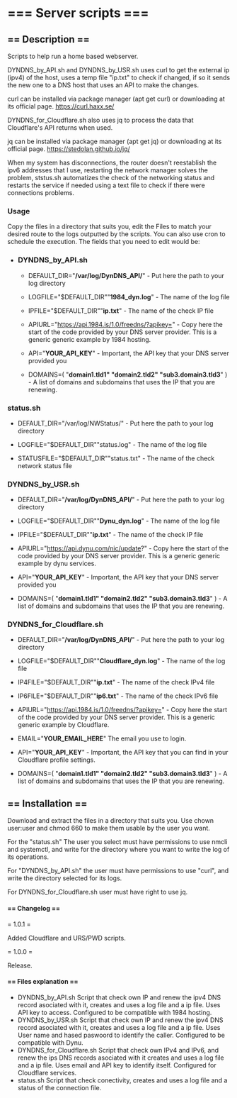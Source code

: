 # **=== Server scripts ===**

## == Description ==

Scripts to help run a home based webserver.

 DYNDNS_by_API.sh and DYNDNS_by_USR.sh uses curl to get the external ip (ipv4) of the host, uses a temp file "ip.txt" to check if changed, if so it sends the new one to a DNS host that uses an API to make the changes.

curl can be installed via package manager (apt get curl) or downloading at its official page. https://curl.haxx.se/

DYNDNS_for_Cloudflare.sh also uses jq to process the data that Cloudflare's API returns when used.

jq can be installed via package manager (apt get jq) or downloading at its official page. https://stedolan.github.io/jq/

When my system has disconnections, the router doesn't reestablish the ipv6 addresses that I use, restarting the network manager solves the problem, ststus.sh automatizes the check of the networking status and restarts the service if needed using a text file to check if there were connections problems.


### Usage
Copy the files in a directory that suits you, edit the Files to match your desired route to the logs outputted by the scripts.
You can also use cron to schedule the execution. The fields that you need to edit would be:

- ### DYNDNS_by_API.sh

  - DEFAULT_DIR="**/var/log/DynDNS_API/**"  - Put here the path to your log directory
  
  - LOGFILE="$DEFAULT_DIR""**1984_dyn.log**" - The name of the log file
  
  - IPFILE="$DEFAULT_DIR""**ip.txt**" - The name of the check IP file
  
  - APIURL="https://api.1984.is/1.0/freedns/?apikey=" - Copy here the start of the code provided by your DNS server provider. This is a generic generic example by 1984 hosting.
  
  - API="**YOUR_API_KEY**" - Important, the API key that your DNS server provided you
  
  - DOMAINS=( "**domain1.tld1" "domain2.tld2" "sub3.domain3.tld3**" ) - A list of domains and subdomains that uses the IP that you are renewing.
  
    

### status.sh

- DEFAULT_DIR="/var/log/NWStatus/"   - Put here the path to your log directory

- LOGFILE="$DEFAULT_DIR""status.log" -  The name of the log file

- STATUSFILE="$DEFAULT_DIR""status.txt" - The name of the check network status file

  

### DYNDNS_by_USR.sh

- DEFAULT_DIR="**/var/log/DynDNS_API/**"  - Put here the path to your log directory

- LOGFILE="$DEFAULT_DIR""**Dynu_dyn.log**" - The name of the log file

- IPFILE="$DEFAULT_DIR""**ip.txt**" - The name of the check IP file

- APIURL="https://api.dynu.com/nic/update?" - Copy here the start of the code provided by your DNS server provider. This is a generic generic example by dynu services.

- API="**YOUR_API_KEY**" - Important, the API key that your DNS server provided you

- DOMAINS=( "**domain1.tld1" "domain2.tld2" "sub3.domain3.tld3**" ) - A list of domains and subdomains that uses the IP that you are renewing.

  

### DYNDNS_for_Cloudflare.sh

- DEFAULT_DIR="**/var/log/DynDNS_API/**"  - Put here the path to your log directory

- LOGFILE="$DEFAULT_DIR""**Cloudflare_dyn.log**" - The name of the log file

- IP4FILE="$DEFAULT_DIR""**ip.txt**" - The name of the check IPv4 file

- IP6FILE="$DEFAULT_DIR""**ip6.txt**" - The name of the check IPv6 file

- APIURL="https://api.1984.is/1.0/freedns/?apikey=" - Copy here the start of the code provided by your DNS server provider. This is a generic generic example by Cloudflare.

- EMAIL="**YOUR_EMAIL_HERE**" The email you use to login.

- API="**YOUR_API_KEY**" - Important, the API key that you can find in your Cloudflare profile settings.

- DOMAINS=( "**domain1.tld1" "domain2.tld2" "sub3.domain3.tld3**" ) - A list of domains and subdomains that uses the IP that you are renewing.

  

## == Installation ==

Download and extract the files in a directory that suits you. Use chown user:user and chmod 660 to make them usable by the user you want.

For the "status.sh" The user you select must have permissions to  use nmcli and systemctl, and write for the directory where you want to write the log of its operations.

For "DYNDNS_by_API.sh" the user must have permissions to use "curl", and write the directory selected for its logs.

For DYNDNS_for_Cloudflare.sh user must have right to use jq.

#### == Changelog ==

= 1.0.1 =

Added Cloudflare and URS/PWD scripts.

= 1.0.0 =

Release.

#### == Files explanation ==

* DYNDNS_by_API.sh Script that check own IP and renew the ipv4 DNS record asociated with it, creates and uses a log file and a ip file. Uses API key to access. Configured to be compatible with 1984 hosting.
* DYNDNS_by_USR.sh Script that check own IP and renew the ipv4 DNS record asociated with it, creates and uses a log file and a ip file. Uses User name and hased paswoord to identify the caller. Configured to be compatible with Dynu.
* DYNDNS_for_Cloudflare.sh Script that check own IPv4 and IPv6,  and renew the ips DNS records asociated with it creates and uses a log file and a ip file. Uses email and API key to identify itself. Configured for Cloudflare services.
* status.sh Script that check conectivity, creates and uses a log file and a status of the connection file.

